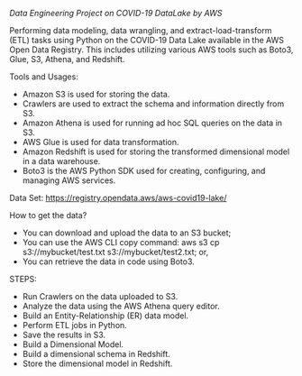 *Data Engineering Project on COVID-19 DataLake by AWS*

Performing data modeling, data wrangling, and extract-load-transform (ETL) tasks using Python on the COVID-19 Data Lake available in the AWS Open Data Registry. This includes utilizing various AWS tools such as Boto3, Glue, S3, Athena, and Redshift.

Tools and Usages:

- Amazon S3 is used for storing the data.
- Crawlers are used to extract the schema and information directly from S3.
- Amazon Athena is used for running ad hoc SQL queries on the data in S3.
- AWS Glue is used for data transformation.
- Amazon Redshift is used for storing the transformed dimensional model in a data warehouse.
- Boto3 is the AWS Python SDK used for creating, configuring, and managing AWS services.

Data Set: https://registry.opendata.aws/aws-covid19-lake/

How to get the data?

- You can download and upload the data to an S3 bucket;
- You can use the AWS CLI copy command: aws s3 cp s3://mybucket/test.txt s3://mybucket/test2.txt; or,
- You can retrieve the data in code using Boto3.

STEPS:

- Run Crawlers on the data uploaded to S3.
- Analyze the data using the AWS Athena query editor.
- Build an Entity-Relationship (ER) data model.
- Perform ETL jobs in Python.
- Save the results in S3.
- Build a Dimensional Model.
- Build a dimensional schema in Redshift.
- Store the dimensional model in Redshift.
